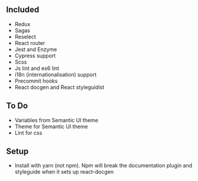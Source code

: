 ## Included

* Redux
* Sagas
* Reselect
* React router
* Jest and Enzyme
* Cypress support
* Scss
* Js lint and es6 lint
* i18n (internationalisation) support
* Precommit hooks
* React docgen and React styleguidist

## To Do

* Variables from Semantic UI theme
* Theme for Semantic UI theme
* Lint for css

## Setup

* Install with yarn (not npm). Npm will break the documentation plugin and styleguide when it sets up react-docgen